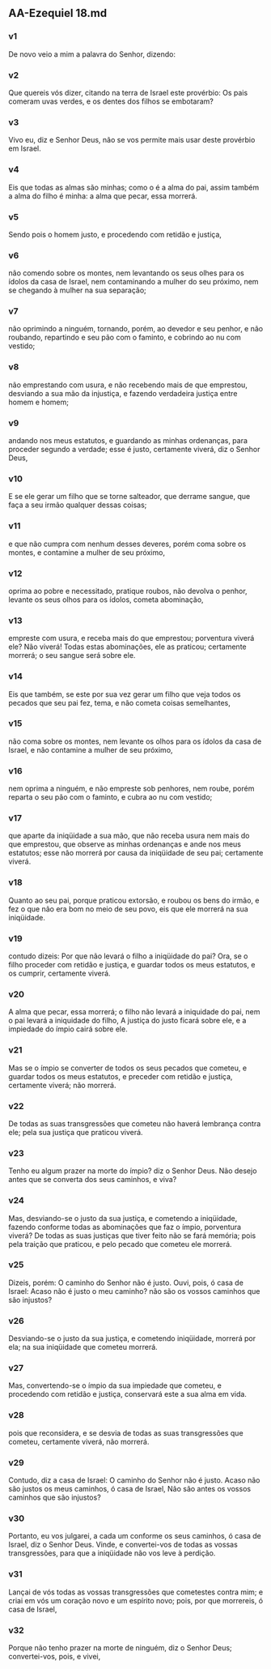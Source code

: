 ## AA-Ezequiel 18.md
### v1
 De novo veio a mim a palavra do Senhor, dizendo:
### v2
 Que quereis vós dizer, citando na terra de Israel este provérbio: Os pais comeram uvas verdes, e os dentes dos filhos se embotaram?
### v3
 Vivo eu, diz e Senhor Deus, não se vos permite mais usar deste provérbio em Israel.
### v4
 Eis que todas as almas são minhas; como o é a alma do pai, assim também a alma do filho é minha: a alma que pecar, essa morrerá.
### v5
 Sendo pois o homem justo, e procedendo com retidão e justiça,
### v6
 não comendo sobre os montes, nem levantando os seus olhes para os ídolos da casa de Israel, nem contaminando a mulher do seu próximo, nem se chegando à mulher na sua separação;
### v7
 não oprimindo a ninguém, tornando, porém, ao devedor e seu penhor, e não roubando, repartindo e seu pão com o faminto, e cobrindo ao nu com vestido;
### v8
 não emprestando com usura, e não recebendo mais de que emprestou, desviando a sua mão da injustiça, e fazendo verdadeira justiça entre homem e homem;
### v9
 andando nos meus estatutos, e guardando as minhas ordenanças, para proceder segundo a verdade; esse é justo, certamente viverá, diz o Senhor Deus,
### v10
 E se ele gerar um filho que se torne salteador, que derrame sangue, que faça a seu irmão qualquer dessas coisas;
### v11
 e que não cumpra com nenhum desses deveres, porém coma sobre os montes, e contamine a mulher de seu próximo,
### v12
 oprima ao pobre e necessitado, pratique roubos, não devolva o penhor, levante os seus olhos para os ídolos, cometa abominação,
### v13
 empreste com usura, e receba mais do que emprestou; porventura viverá ele? Não viverá! Todas estas abominações, ele as praticou; certamente morrerá; o seu sangue será sobre ele.
### v14
 Eis que também, se este por sua vez gerar um filho que veja todos os pecados que seu pai fez, tema, e não cometa coisas semelhantes,
### v15
 não coma sobre os montes, nem levante os olhos para os ídolos da casa de Israel, e não contamine a mulher de seu próximo,
### v16
 nem oprima a ninguém, e não empreste sob penhores, nem roube, porém reparta o seu pão com o faminto, e cubra ao nu com vestido;
### v17
 que aparte da iniqüidade a sua mão, que não receba usura nem mais do que emprestou, que observe as minhas ordenanças e ande nos meus estatutos; esse não morrerá por causa da iniqüidade de seu pai; certamente viverá.
### v18
 Quanto ao seu pai, porque praticou extorsão, e roubou os bens do irmão, e fez o que não era bom no meio de seu povo, eis que ele morrerá na sua iniqüidade.
### v19
 contudo dizeis: Por que não levará o filho a iniqüidade do pai? Ora, se o filho proceder com retidão e justiça, e guardar todos os meus estatutos, e os cumprir, certamente viverá.
### v20
 A alma que pecar, essa morrerá; o filho não levará a iniquidade do pai, nem o pai levará a iniquidade do filho, A justiça do justo ficará sobre ele, e a impiedade do ímpio cairá sobre ele.
### v21
 Mas se o ímpio se converter de todos os seus pecados que cometeu, e guardar todos os meus estatutos, e preceder com retidão e justiça, certamente viverá; não morrerá.
### v22
 De todas as suas transgressões que cometeu não haverá lembrança contra ele; pela sua justiça que praticou viverá.
### v23
 Tenho eu algum prazer na morte do ímpio? diz o Senhor Deus. Não desejo antes que se converta dos seus caminhos, e viva?
### v24
 Mas, desviando-se o justo da sua justiça, e cometendo a iniqüidade, fazendo conforme todas as abominações que faz o ímpio, porventura viverá? De todas as suas justiças que tiver feito não se fará memória; pois pela traição que praticou, e pelo pecado que cometeu ele morrerá.
### v25
 Dizeis, porém: O caminho do Senhor não é justo. Ouvi, pois, ó casa de Israel: Acaso não é justo o meu caminho? não são os vossos caminhos que são injustos?
### v26
 Desviando-se o justo da sua justiça, e cometendo iniqüidade, morrerá por ela; na sua iniqüidade que cometeu morrerá.
### v27
 Mas, convertendo-se o ímpio da sua impiedade que cometeu, e procedendo com retidão e justiça, conservará este a sua alma em vida.
### v28
 pois que reconsidera, e se desvia de todas as suas transgressões que cometeu, certamente viverá, não morrerá.
### v29
 Contudo, diz a casa de Israel: O caminho do Senhor não é justo. Acaso não são justos os meus caminhos, ó casa de Israel, Não são antes os vossos caminhos que são injustos?
### v30
 Portanto, eu vos julgarei, a cada um conforme os seus caminhos, ó casa de Israel, diz o Senhor Deus. Vinde, e convertei-vos de todas as vossas transgressões, para que a iniqüidade não vos leve à perdição.
### v31
 Lançai de vós todas as vossas transgressões que cometestes contra mim; e criai em vós um coração novo e um espírito novo; pois, por que morrereis, ó casa de Israel,
### v32
 Porque não tenho prazer na morte de ninguém, diz o Senhor Deus; convertei-vos, pois, e vivei,
